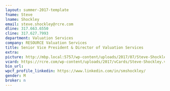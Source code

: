 ```yaml
---
layout: summer-2017-template 
fname: Steve
lname: Shockley
email: steve.shockley@rcre.com
dline: 317.663.6550
cline: 317.627.7993
department: Valuation Services
company: RESOURCE Valuation Services
title: Senior Vice President & Director of Valuation Services
extra: 
picture: http://mbp.local:5757/wp-content/uploads/2017/07/Steve-Shockley-Circle-Colorx600.jpg
vcard: https://rcre.com/wp-content/uploads/2017/vCards/Steve-Shockley.vcf
bio_url: 
wpcf_profile_linkedin: https://www.linkedin.com/in/smshockley/
gender: M
broker: n
---
```

